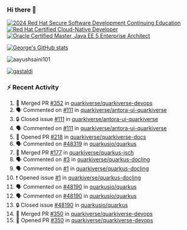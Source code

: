 ### Hi there 👋

<!--START_SECTION:badges-->
[![2024 Red Hat Secure Software Development Continuing Education](https://images.credly.com/size/110x110/images/36a76b78-c5bf-45cf-ac2c-48c3825260c7/blob)](http://www.credly.com/badges/c86e9a17-d2c3-4554-b890-7d0521710eb6 "2024 Red Hat Secure Software Development Continuing Education")
[![Red Hat Certified Cloud-Native Developer](https://images.credly.com/size/110x110/images/12ef4e4e-3d8d-4caf-9ab1-858c5bcb9619/image.png)](http://www.credly.com/badges/b6402e31-0894-48e6-b488-e2e551dcc809 "Red Hat Certified Cloud-Native Developer")
[![Oracle Certified Master, Java EE 5 Enterprise Architect](https://images.credly.com/size/110x110/images/1fa3549c-674c-4779-b3d6-d7d64eac2c23/Oracle-Certification-badge_OC-Master.png)](http://www.credly.com/badges/2565574e-b81d-410e-ab7d-24666ddcbe00 "Oracle Certified Master, Java EE 5 Enterprise Architect")
<!--END_SECTION:badges-->

[![George's GitHub stats](https://github-readme-stats.vercel.app/api?username=gastaldi&show=reviews,prs_merged&hide=contribs,prs&theme=transparent&show_icons=true)](https://github.com/anuraghazra/github-readme-stats)

<p align="left"> <img src="https://komarev.com/ghpvc/?username=gastaldi&label=Profile%20views&color=0e75b6&style=for-the-badge" alt="aayushsaini101" /> </p>

<p align="left"> <a href="https://github.com/ryo-ma/github-profile-trophy"><img src="https://github-profile-trophy.vercel.app/?username=gastaldi" alt="gastaldi" /></a> </p>

### :zap: Recent Activity

<!--START_SECTION:activity-->
1. 🎉 Merged PR [#352](https://github.com/quarkiverse/quarkiverse-devops/pull/352) in [quarkiverse/quarkiverse-devops](https://github.com/quarkiverse/quarkiverse-devops)
2. 🗣 Commented on [#111](https://github.com/quarkiverse/antora-ui-quarkiverse/issues/111#issuecomment-2965066816) in [quarkiverse/antora-ui-quarkiverse](https://github.com/quarkiverse/antora-ui-quarkiverse)
3. 🔒 Closed issue [#111](https://github.com/quarkiverse/antora-ui-quarkiverse/issues/111) in [quarkiverse/antora-ui-quarkiverse](https://github.com/quarkiverse/antora-ui-quarkiverse)
4. 🗣 Commented on [#111](https://github.com/quarkiverse/antora-ui-quarkiverse/issues/111#issuecomment-2965055343) in [quarkiverse/antora-ui-quarkiverse](https://github.com/quarkiverse/antora-ui-quarkiverse)
5. 💪 Opened PR [#218](https://github.com/quarkiverse/quarkiverse-docs/pull/218) in [quarkiverse/quarkiverse-docs](https://github.com/quarkiverse/quarkiverse-docs)
6. 🗣 Commented on [#48319](https://github.com/quarkusio/quarkus/pull/48319#issuecomment-2964730255) in [quarkusio/quarkus](https://github.com/quarkusio/quarkus)
7. 🎉 Merged PR [#177](https://github.com/quarkiverse/quarkus-jsch/pull/177) in [quarkiverse/quarkus-jsch](https://github.com/quarkiverse/quarkus-jsch)
8. 🗣 Commented on [#3](https://github.com/quarkiverse/quarkus-docling/issues/3#issuecomment-2963229545) in [quarkiverse/quarkus-docling](https://github.com/quarkiverse/quarkus-docling)
9. 🗣 Commented on [#1](https://github.com/quarkiverse/quarkus-docling/issues/1#issuecomment-2962863403) in [quarkiverse/quarkus-docling](https://github.com/quarkiverse/quarkus-docling)
10. ❗ Opened issue [#1](https://github.com/quarkiverse/quarkus-docling/issues/1) in [quarkiverse/quarkus-docling](https://github.com/quarkiverse/quarkus-docling)
11. 🗣 Commented on [#48190](https://github.com/quarkusio/quarkus/issues/48190#issuecomment-2962855985) in [quarkusio/quarkus](https://github.com/quarkusio/quarkus)
12. 🗣 Commented on [#48190](https://github.com/quarkusio/quarkus/issues/48190#issuecomment-2962789197) in [quarkusio/quarkus](https://github.com/quarkusio/quarkus)
13. 🔒 Closed issue [#48190](https://github.com/quarkusio/quarkus/issues/48190) in [quarkusio/quarkus](https://github.com/quarkusio/quarkus)
14. 🎉 Merged PR [#350](https://github.com/quarkiverse/quarkiverse-devops/pull/350) in [quarkiverse/quarkiverse-devops](https://github.com/quarkiverse/quarkiverse-devops)
15. 💪 Opened PR [#350](https://github.com/quarkiverse/quarkiverse-devops/pull/350) in [quarkiverse/quarkiverse-devops](https://github.com/quarkiverse/quarkiverse-devops)
<!--END_SECTION:activity-->
